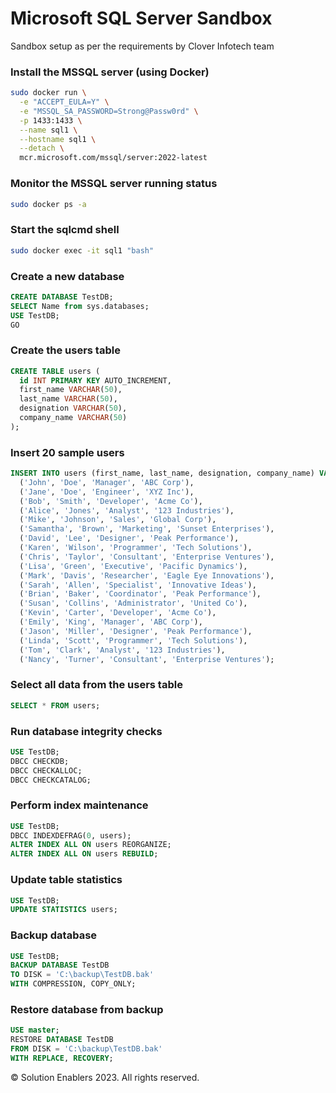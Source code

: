 # Microsoft SQL Server Sandbox
Sandbox setup as per the requirements by Clover Infotech team

### Install the MSSQL server (using Docker)
```sh
sudo docker run \
  -e "ACCEPT_EULA=Y" \
  -e "MSSQL_SA_PASSWORD=Strong@Passw0rd" \
  -p 1433:1433 \
  --name sql1 \
  --hostname sql1 \
  --detach \
  mcr.microsoft.com/mssql/server:2022-latest
```
### Monitor the MSSQL server running status
```sh
sudo docker ps -a
```
### Start the sqlcmd shell
```sh
sudo docker exec -it sql1 "bash"
```
### Create a new database
```sql
CREATE DATABASE TestDB;
SELECT Name from sys.databases;
USE TestDB;
GO
```
### Create the users table
```sql
CREATE TABLE users (
  id INT PRIMARY KEY AUTO_INCREMENT,
  first_name VARCHAR(50),
  last_name VARCHAR(50),
  designation VARCHAR(50),
  company_name VARCHAR(50)
);
```
### Insert 20 sample users
```sql
INSERT INTO users (first_name, last_name, designation, company_name) VALUES
  ('John', 'Doe', 'Manager', 'ABC Corp'),
  ('Jane', 'Doe', 'Engineer', 'XYZ Inc'),
  ('Bob', 'Smith', 'Developer', 'Acme Co'),
  ('Alice', 'Jones', 'Analyst', '123 Industries'),
  ('Mike', 'Johnson', 'Sales', 'Global Corp'),
  ('Samantha', 'Brown', 'Marketing', 'Sunset Enterprises'),
  ('David', 'Lee', 'Designer', 'Peak Performance'),
  ('Karen', 'Wilson', 'Programmer', 'Tech Solutions'),
  ('Chris', 'Taylor', 'Consultant', 'Enterprise Ventures'),
  ('Lisa', 'Green', 'Executive', 'Pacific Dynamics'),
  ('Mark', 'Davis', 'Researcher', 'Eagle Eye Innovations'),
  ('Sarah', 'Allen', 'Specialist', 'Innovative Ideas'),
  ('Brian', 'Baker', 'Coordinator', 'Peak Performance'),
  ('Susan', 'Collins', 'Administrator', 'United Co'),
  ('Kevin', 'Carter', 'Developer', 'Acme Co'),
  ('Emily', 'King', 'Manager', 'ABC Corp'),
  ('Jason', 'Miller', 'Designer', 'Peak Performance'),
  ('Linda', 'Scott', 'Programmer', 'Tech Solutions'),
  ('Tom', 'Clark', 'Analyst', '123 Industries'),
  ('Nancy', 'Turner', 'Consultant', 'Enterprise Ventures');
```
### Select all data from the users table
```sql
SELECT * FROM users;
```
### Run database integrity checks
```sql
USE TestDB;
DBCC CHECKDB;
DBCC CHECKALLOC;
DBCC CHECKCATALOG;
```
### Perform index maintenance
```sql
USE TestDB;
DBCC INDEXDEFRAG(0, users);
ALTER INDEX ALL ON users REORGANIZE;
ALTER INDEX ALL ON users REBUILD;
```
### Update table statistics
```sql
USE TestDB;
UPDATE STATISTICS users;
```
### Backup database
```sql
USE TestDB;
BACKUP DATABASE TestDB
TO DISK = 'C:\backup\TestDB.bak'
WITH COMPRESSION, COPY_ONLY;
```
### Restore database from backup
```sql
USE master;
RESTORE DATABASE TestDB
FROM DISK = 'C:\backup\TestDB.bak'
WITH REPLACE, RECOVERY;
```
&copy; Solution Enablers 2023. All rights reserved.
